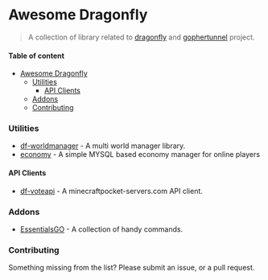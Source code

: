 # Awesome Dragonfly
> A collection of library related to [dragonfly](https://github.com/df-mc/dragonfly) and [gophertunnel](https://github.com/Sandertv/gophertunnel) project.

#### Table of content
- [Awesome Dragonfly](#awesome-dragonfly)
    + [Utilities](#utilities)
      - [API Clients](#api-clients)
    + [Addons](#addons)
    + [Contributing](#contributing)


### Utilities
- [df-worldmanager](https://github.com/Emperials/df-worldmanager) - A multi world manager library.
- [economy](https://github.com/saltcraft/economy) - A simple MYSQL based economy manager for online players

#### API Clients
- [df-voteapi](https://github.com/Emperials/df-voteapi) - A minecraftpocket-servers.com API client. 

### Addons
- [EssentialsGO](https://github.com/Eren5960/EssentialsGO) - A collection of handy commands.

### Contributing
Something missing from the list? Please submit an issue, or a pull request.